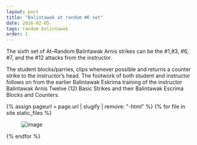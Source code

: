 ```yaml
---
layout: post
title: "Balintawak at random #6 set"
date: 2016-02-05
tags: random balintawak
order: 1
---
```


The sixth set of At–Random Balintawak Arnis strikes can be the #1,#3, #6, #7, and the #12 attacks from the instructor.

The student blocks/parries, clips whenever possible and returns a counter strike to the instructor’s head. The footwork of both student and instructor follows on from the earlier Balintawak Eskrima training of the instructor Balintawak Arnis Twelve (12) Basic Strikes and their Balintawak Escrima Blocks and Counters.

<div class="article-images">
  {% assign pageurl = page.url | slugify | remove: "-html" %}
  {% for file in site.static_files %}
    <figure><img src="{{ file.path }}" alt="image" /></figure>
  {% endfor %}
</div>

